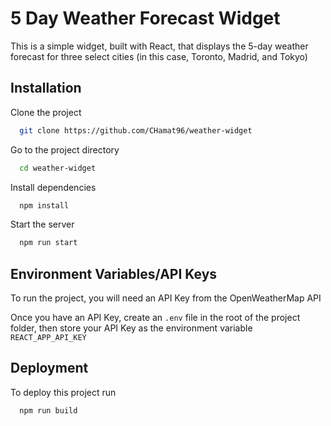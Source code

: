 
# 5 Day Weather Forecast Widget

This is a simple widget, built with React, that displays the 5-day weather forecast for three select cities (in this case, Toronto, Madrid, and Tokyo)
## Installation

Clone the project

```bash
  git clone https://github.com/CHamat96/weather-widget
```

Go to the project directory

```bash
  cd weather-widget
```

Install dependencies

```bash
  npm install
```

Start the server

```bash
  npm run start
```


## Environment Variables/API Keys

To run the project, you will need an API Key from the OpenWeatherMap API

Once you have an API Key, create an `.env` file in the root of the project folder, then store your API Key as the environment variable `REACT_APP_API_KEY` 
## Deployment

To deploy this project run

```bash
  npm run build
```

